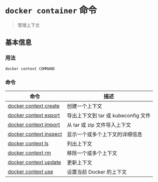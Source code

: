 # `docker container` 命令

> 管理上下文

## 基本信息

### 用法

```
docker context COMMAND
```

### 命令

| 命令 | 描述 |
| --------- | --------- |
| [docker context create](https://docs.docker.com/engine/reference/commandline/context_create/) | 创建一个上下文 |
| [docker context export](https://docs.docker.com/engine/reference/commandline/context_export/) | 导出上下文到 tar 或 kubeconfig 文件 |
| [docker context import](https://docs.docker.com/engine/reference/commandline/context_import/) | 从 tar 或 zip 文件导入上下文 |
| [docker context inspect](https://docs.docker.com/engine/reference/commandline/context_inspect/) | 显示一个或多个上下文的详细信息 |
| [docker context ls](https://docs.docker.com/engine/reference/commandline/context_ls/) | 列出上下文 |
| [docker context rm](https://docs.docker.com/engine/reference/commandline/context_rm/) | 移除一个或多个上下文 |
| [docker context update](https://docs.docker.com/engine/reference/commandline/context_update/) | 更新上下文 |
| [docker context use](https://docs.docker.com/engine/reference/commandline/context_use/) | 设置当前 Docker 的上下文 |
